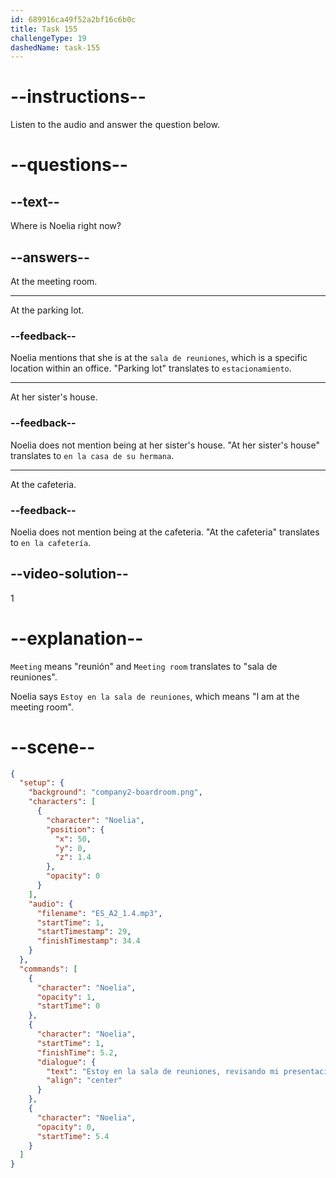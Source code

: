 ```yaml
---
id: 689916ca49f52a2bf16c6b0c
title: Task 155
challengeType: 19
dashedName: task-155
---
```


<!-- Noelia: Estoy en la sala de reuniones, revisando mi presentación. -->

# --instructions--

Listen to the audio and answer the question below.

# --questions--

## --text--

Where is Noelia right now?

## --answers--

At the meeting room.

---

At the parking lot.

### --feedback--

Noelia mentions that she is at the `sala de reuniones`, which is a specific location within an office. "Parking lot" translates to `estacionamiento`.

---

At her sister's house.

### --feedback--

Noelia does not mention being at her sister's house. "At her sister's house" translates to `en la casa de su hermana`.

---

At the cafeteria.

### --feedback--

Noelia does not mention being at the cafeteria. "At the cafeteria" translates to `en la cafetería`.

## --video-solution--

1

# --explanation--

`Meeting` means "reunión" and `Meeting room` translates to "sala de reuniones".

Noelia says `Estoy en la sala de reuniones`, which means "I am at the meeting room".

# --scene--

```json
{
  "setup": {
    "background": "company2-boardroom.png",
    "characters": [
      {
        "character": "Noelia",
        "position": {
          "x": 50,
          "y": 0,
          "z": 1.4
        },
        "opacity": 0
      }
    ],
    "audio": {
      "filename": "ES_A2_1.4.mp3",
      "startTime": 1,
      "startTimestamp": 29,
      "finishTimestamp": 34.4
    }
  },
  "commands": [
    {
      "character": "Noelia",
      "opacity": 1,
      "startTime": 0
    },
    {
      "character": "Noelia",
      "startTime": 1,
      "finishTime": 5.2,
      "dialogue": {
        "text": "Estoy en la sala de reuniones, revisando mi presentación.",
        "align": "center"
      }
    },
    {
      "character": "Noelia",
      "opacity": 0,
      "startTime": 5.4
    }
  ]
}
```
